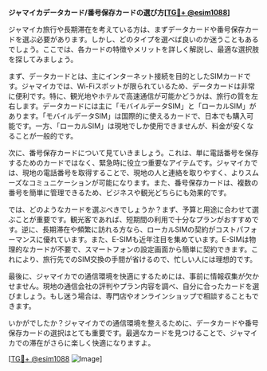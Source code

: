 **ジャマイカデータカード/番号保存カードの選び方[[TG💪+ @esim1088](https://t.me/s/esim1088)]**

ジャマイカ旅行や長期滞在を考えている方は、まずデータカードや番号保存カードを選ぶ必要があります。しかし、どのタイプを選べば良いのか迷うこともあるでしょう。ここでは、各カードの特徴やメリットを詳しく解説し、最適な選択肢を探してみましょう。

まず、データカードとは、主にインターネット接続を目的としたSIMカードです。ジャマイカでは、Wi-Fiスポットが限られているため、データカードは非常に便利です。特に、観光地やホテルで高速通信が可能かどうかは、旅行の質を左右します。データカードには主に「モバイルデータSIM」と「ローカルSIM」があります。「モバイルデータSIM」は国際的に使えるカードで、日本でも購入可能です。一方、「ローカルSIM」は現地でしか使用できませんが、料金が安くなることが一般的です。

次に、番号保存カードについて見ていきましょう。これは、単に電話番号を保存するためのカードではなく、緊急時に役立つ重要なアイテムです。ジャマイカでは、現地の電話番号を取得することで、現地の人と連絡を取りやすく、よりスムーズなコミュニケーションが可能になります。また、番号保存カードは、複数の番号を簡単に管理できるため、ビジネスや観光どちらにも効果的です。

では、どのようなカードを選ぶべきでしょうか？まず、予算と用途に合わせて選ぶことが重要です。観光客であれば、短期間の利用で十分なプランがおすすめです。逆に、長期滞在や頻繁に訪れる方なら、ローカルSIMの契約がコストパフォーマンスに優れています。また、E-SIMも近年注目を集めています。E-SIMは物理的なカードが不要で、スマートフォンの設定画面から簡単に契約できます。これにより、旅行先でのSIM交換の手間が省けるので、忙しい人には理想的です。

最後に、ジャマイカでの通信環境を快適にするためには、事前に情報収集が欠かせません。現地の通信会社の評判やプラン内容を調べ、自分に合ったカードを選びましょう。もし迷う場合は、専門店やオンラインショップで相談することもできます。

いかがでしたか？ジャマイカでの通信環境を整えるために、データカードや番号保存カードの選択はとても重要です。最適なカードを見つけることで、ジャマイカでの滞在がさらに楽しく快適になりますよ。

[[TG💪+ @esim1088](https://t.me/s/esim1088) ![Image](https://i.postimg.cc/Y0z9fWf4/image.png)]